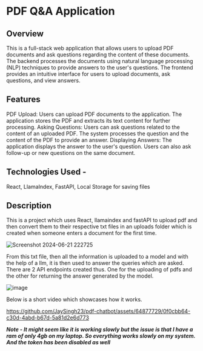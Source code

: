 # PDF Q&A Application

## Overview
This is a full-stack web application that allows users to upload PDF documents and ask questions regarding the content of these documents. The backend processes the documents using natural language processing (NLP) techniques to provide answers to the user's questions. The frontend provides an intuitive interface for users to upload documents, ask questions, and view answers.

## Features
PDF Upload: Users can upload PDF documents to the application. The application stores the PDF and extracts its text content for further processing.
Asking Questions: Users can ask questions related to the content of an uploaded PDF. The system processes the question and the content of the PDF to provide an answer.
Displaying Answers: The application displays the answer to the user's question. Users can also ask follow-up or new questions on the same document.

## Technologies Used -
React, LlamaIndex, FastAPI, Local Storage for saving files

## Description
This is a project which uses React, llamaindex and fastAPI to upload pdf and then convert them to their respective txt files in an uploads folder which is created when someone enters a document for the first time.

![Screenshot 2024-06-21 222725](https://github.com/JaySingh23/pdf-chatbot/assets/64877729/83249aa3-74fe-4f39-89f1-f8da9b5cc712)

From this txt file, then all the information is uploaded to a model and with the help of a llm, it is then used to answer the queries which are asked. 
There are 2 API endpoints created thus. One for the uploading of pdfs and the other for returning the answer generated by the model.

![image](https://github.com/JaySingh23/pdf-chatbot/assets/64877729/8182070a-dbd2-4cb1-8d12-a4c0d598829c)

Below is a short video which showcases how it works.


https://github.com/JaySingh23/pdf-chatbot/assets/64877729/0f0cbb64-c30d-4abd-b67d-5a81d2e6d773

***Note - It might seem like it is working slowly but the issue is that I have a ram of only 4gb on my laptop. So everything works slowly on my system. And the token has been disabled as well***
